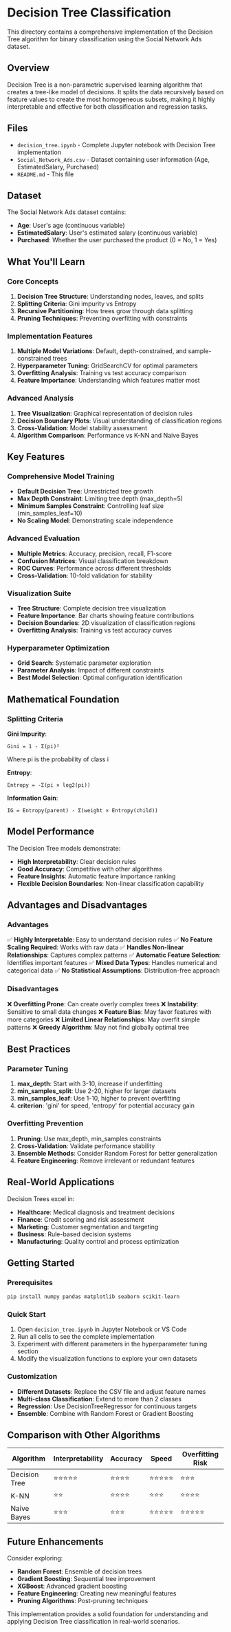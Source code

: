 # Decision Tree Classification

This directory contains a comprehensive implementation of the Decision Tree algorithm for binary classification using the Social Network Ads dataset.

## Overview

Decision Tree is a non-parametric supervised learning algorithm that creates a tree-like model of decisions. It splits the data recursively based on feature values to create the most homogeneous subsets, making it highly interpretable and effective for both classification and regression tasks.

## Files

- `decision_tree.ipynb` - Complete Jupyter notebook with Decision Tree implementation
- `Social_Network_Ads.csv` - Dataset containing user information (Age, EstimatedSalary, Purchased)
- `README.md` - This file

## Dataset

The Social Network Ads dataset contains:
- **Age**: User's age (continuous variable)
- **EstimatedSalary**: User's estimated salary (continuous variable)
- **Purchased**: Whether the user purchased the product (0 = No, 1 = Yes)

## What You'll Learn

### Core Concepts
1. **Decision Tree Structure**: Understanding nodes, leaves, and splits
2. **Splitting Criteria**: Gini impurity vs Entropy
3. **Recursive Partitioning**: How trees grow through data splitting
4. **Pruning Techniques**: Preventing overfitting with constraints

### Implementation Features
1. **Multiple Model Variations**: Default, depth-constrained, and sample-constrained trees
2. **Hyperparameter Tuning**: GridSearchCV for optimal parameters
3. **Overfitting Analysis**: Training vs test accuracy comparison
4. **Feature Importance**: Understanding which features matter most

### Advanced Analysis
1. **Tree Visualization**: Graphical representation of decision rules
2. **Decision Boundary Plots**: Visual understanding of classification regions
3. **Cross-Validation**: Model stability assessment
4. **Algorithm Comparison**: Performance vs K-NN and Naive Bayes

## Key Features

### Comprehensive Model Training
- **Default Decision Tree**: Unrestricted tree growth
- **Max Depth Constraint**: Limiting tree depth (max_depth=5)
- **Minimum Samples Constraint**: Controlling leaf size (min_samples_leaf=10)
- **No Scaling Model**: Demonstrating scale independence

### Advanced Evaluation
- **Multiple Metrics**: Accuracy, precision, recall, F1-score
- **Confusion Matrices**: Visual classification breakdown
- **ROC Curves**: Performance across different thresholds
- **Cross-Validation**: 10-fold validation for stability

### Visualization Suite
- **Tree Structure**: Complete decision tree visualization
- **Feature Importance**: Bar charts showing feature contributions
- **Decision Boundaries**: 2D visualization of classification regions
- **Overfitting Analysis**: Training vs test accuracy curves

### Hyperparameter Optimization
- **Grid Search**: Systematic parameter exploration
- **Parameter Analysis**: Impact of different constraints
- **Best Model Selection**: Optimal configuration identification

## Mathematical Foundation

### Splitting Criteria

**Gini Impurity**: 
```
Gini = 1 - Σ(pi)²
```
Where pi is the probability of class i

**Entropy**:
```
Entropy = -Σ(pi × log2(pi))
```

**Information Gain**:
```
IG = Entropy(parent) - Σ(weight × Entropy(child))
```

## Model Performance

The Decision Tree models demonstrate:
- **High Interpretability**: Clear decision rules
- **Good Accuracy**: Competitive with other algorithms
- **Feature Insights**: Automatic feature importance ranking
- **Flexible Decision Boundaries**: Non-linear classification capability

## Advantages and Disadvantages

### Advantages
✅ **Highly Interpretable**: Easy to understand decision rules
✅ **No Feature Scaling Required**: Works with raw data
✅ **Handles Non-linear Relationships**: Captures complex patterns
✅ **Automatic Feature Selection**: Identifies important features
✅ **Mixed Data Types**: Handles numerical and categorical data
✅ **No Statistical Assumptions**: Distribution-free approach

### Disadvantages
❌ **Overfitting Prone**: Can create overly complex trees
❌ **Instability**: Sensitive to small data changes
❌ **Feature Bias**: May favor features with more categories
❌ **Limited Linear Relationships**: May overfit simple patterns
❌ **Greedy Algorithm**: May not find globally optimal tree

## Best Practices

### Parameter Tuning
1. **max_depth**: Start with 3-10, increase if underfitting
2. **min_samples_split**: Use 2-20, higher for larger datasets
3. **min_samples_leaf**: Use 1-10, higher to prevent overfitting
4. **criterion**: 'gini' for speed, 'entropy' for potential accuracy gain

### Overfitting Prevention
1. **Pruning**: Use max_depth, min_samples constraints
2. **Cross-Validation**: Validate performance stability
3. **Ensemble Methods**: Consider Random Forest for better generalization
4. **Feature Engineering**: Remove irrelevant or redundant features

## Real-World Applications

Decision Trees excel in:
- **Healthcare**: Medical diagnosis and treatment decisions
- **Finance**: Credit scoring and risk assessment
- **Marketing**: Customer segmentation and targeting
- **Business**: Rule-based decision systems
- **Manufacturing**: Quality control and process optimization

## Getting Started

### Prerequisites
```python
pip install numpy pandas matplotlib seaborn scikit-learn
```

### Quick Start
1. Open `decision_tree.ipynb` in Jupyter Notebook or VS Code
2. Run all cells to see the complete implementation
3. Experiment with different parameters in the hyperparameter tuning section
4. Modify the visualization functions to explore your own datasets

### Customization
- **Different Datasets**: Replace the CSV file and adjust feature names
- **Multi-class Classification**: Extend to more than 2 classes
- **Regression**: Use DecisionTreeRegressor for continuous targets
- **Ensemble**: Combine with Random Forest or Gradient Boosting

## Comparison with Other Algorithms

| Algorithm | Interpretability | Accuracy | Speed | Overfitting Risk |
|-----------|-----------------|----------|-------|------------------|
| Decision Tree | ⭐⭐⭐⭐⭐ | ⭐⭐⭐⭐ | ⭐⭐⭐⭐⭐ | ⭐⭐⭐ |
| K-NN | ⭐⭐ | ⭐⭐⭐⭐ | ⭐⭐⭐ | ⭐⭐⭐⭐ |
| Naive Bayes | ⭐⭐⭐ | ⭐⭐⭐ | ⭐⭐⭐⭐⭐ | ⭐⭐⭐⭐⭐ |

## Future Enhancements

Consider exploring:
- **Random Forest**: Ensemble of decision trees
- **Gradient Boosting**: Sequential tree improvement
- **XGBoost**: Advanced gradient boosting
- **Feature Engineering**: Creating new meaningful features
- **Pruning Algorithms**: Post-pruning techniques

This implementation provides a solid foundation for understanding and applying Decision Tree classification in real-world scenarios.
